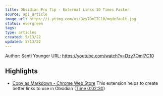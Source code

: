 ```yaml
---
title: Obsidian Pro Tip - External Links 10 Times Faster
source: api_article
image_url: https://i.ytimg.com/vi/Dzy7OmI7C10/mqdefault.jpg
status: evergreen
tags: 
type: articles
created: 5/13/22
updated: 5/13/22
---
```


Author: Santi Younger
URL: https://youtube.com/watch?v=Dzy7OmI7C10

## Highlights
- [Copy as Markdown - Chrome Web Store](https://chrome.google.com/webstore/detail/copy-as-markdown/fkeaekngjflipcockcnpobkpbbfbhmdn/related?hl=en)
  This extension helps to create better links to use in Obsidian ([Time 0:02:30](https://annotate.tv/watch/627e7fc2cd55ee0009ef262b?annotationId=627e8055218dae0009d8bd91))
